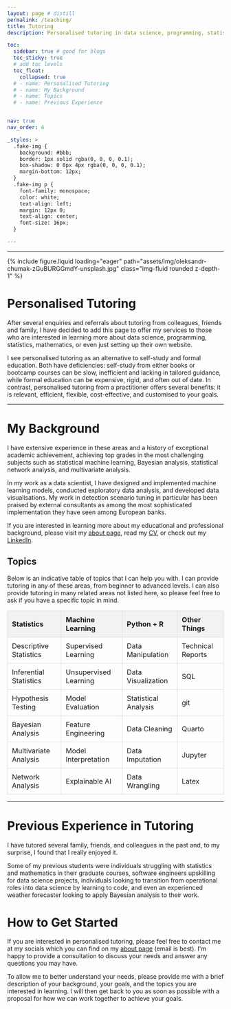 ```yaml
---
layout: page # distill
permalink: /teaching/
title: Tutoring
description: Personalised tutoring in data science, programming, statistics, and mathematics.

toc: 
  sidebar: true # good for blogs
  toc_sticky: true 
  # add toc levels
  toc_float:
    collapsed: true
  # - name: Personalised Tutoring
  # - name: My Background
  # - name: Topics
  # - name: Previous Experience


nav: true
nav_order: 4

_styles: >
  .fake-img {
    background: #bbb;
    border: 1px solid rgba(0, 0, 0, 0.1);
    box-shadow: 0 0px 4px rgba(0, 0, 0, 0.1);
    margin-bottom: 12px;
  }
  .fake-img p {
    font-family: monospace;
    color: white;
    text-align: left;
    margin: 12px 0;
    text-align: center;
    font-size: 16px;
  }

---
```

---


<div class="row mt-1">
    <div class="col-sm mt-1 mt-md-0">
        {% include figure.liquid loading="eager" path="assets/img/oleksandr-chumak-zGuBURGGmdY-unsplash.jpg" class="img-fluid rounded z-depth-1" %}
    </div>
</div>

# Personalised Tutoring

After several enquiries and referrals about tutoring from colleagues, friends and family, I have decided to add this page to offer my services to those who are interested in learning more about data science, programming, statistics, mathematics, or even just setting up their own website.

I see personalised tutoring as an alternative to self-study and formal education. Both have deficiencies: self-study from either books or bootcamp courses can be slow, inefficient and lacking in tailored guidance, while formal education can be expensive, rigid, and often out of date. In contrast, personalised tutoring from a practitioner offers several benefits: it is relevant, efficient, flexible, cost-effective, and customised to your goals.

---


# My Background
I have extensive experience in these areas and a history of exceptional academic achievement, achieving top grades in the most challenging subjects such as statistical machine learning, Bayesian analysis, statistical network analysis, and multivariate analysis. 

In my work as a data scientist, I have designed and implemented machine learning models, conducted exploratory data analysis, and developed data visualisations. My work in detection scenario tuning in particular has been praised by external consultants as among the most sophisticated implementation they have seen among European banks.

If you are interested in learning more about my educational and professional background, please visit my [about page](/about), read my [CV](/cv_page), or check out my [LinkedIn](https://www.linkedin.com/in/enda-flynn-80a465174). 

## Topics

Below is an indicative table of topics that I can help you with. I can provide tutoring in any of these areas, from beginner to advanced levels. I can also provide tutoring in many related areas not listed here, so please feel free to ask if you have a specific topic in mind.
<style>
  table {
    width: 100%;
    border-collapse: collapse;
  }
  th, td {
    padding: 10px;
    border: 1px solid #ddd;
    text-align: left;
  }
  th {
    background-color: #f2f2f2;
  }
</style>


| **Statistics** | **Machine Learning** | **Python + R** | **Other Things** |
|----------------|-----------------------|----------------|--------------------|
| Descriptive Statistics | Supervised Learning | Data Manipulation | Technical Reports |
| Inferential Statistics | Unsupervised Learning | Data Visualization | SQL |
| Hypothesis Testing | Model Evaluation | Statistical Analysis | git |
| Bayesian Analysis | Feature Engineering | Data Cleaning | Quarto |
| Multivariate Analysis | Model Interpretation | Data Imputation | Jupyter  |
| Network Analysis | Explainable AI | Data Wrangling | Latex |


---


# Previous Experience in Tutoring
I have tutored several family, friends, and colleagues in the past and, to my surprise, I found that I really enjoyed it. 

Some of my previous students were individuals struggling with statistics and mathematics in their graduate courses, software engineers upskilling for data science projects, individuals looking to transition from operational roles into data science by learning to code, and even an experienced weather forecaster looking to apply Bayesian analysis to their work.

# How to Get Started
If you are interested in personalised tutoring, please feel free to contact me at my socials which you can find on my [about page](/) (email is best). I'm happy to provide a consultation to discuss your needs and answer any questions you may have. 

To allow me to better understand your needs, please provide me with a brief description of your background, your goals, and the topics you are interested in learning. I will then get back to you as soon as possible with a proposal for how we can work together to achieve your goals.
